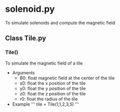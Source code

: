 # solenoid.py
To simulate solenoids and compute the magnetic field

## Class Tile.py
### Tile()
To simulate the magnetic field of a tile

* Arguments
     - B0: float
         magnetic field at the center of the tile
     - x0: float
         the x position of the tile
    - y0: float
         the y position of the tile
    - z0: float
         the z position of the tile
    - r0: float
        the radius of the tile
* Example
    '''
    tile = Tile(1,1,2,3,5) 
    '''
